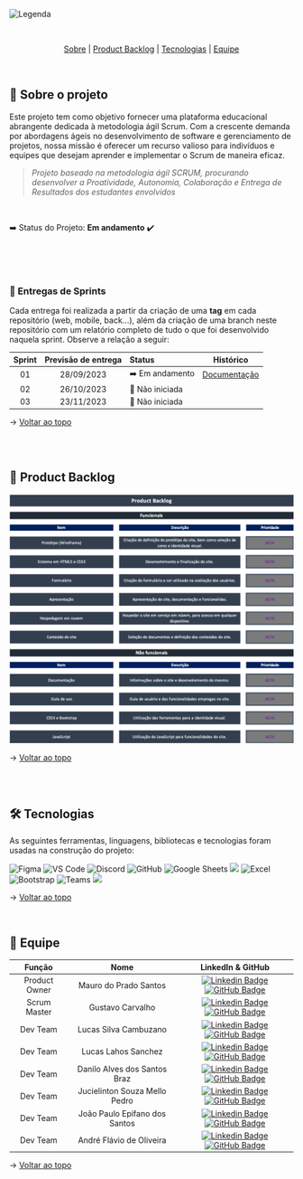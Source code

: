

  ![Legenda](./Solutions-banner.png)

<br>



<span  id="topo">

<p  align="center">
<a  href="#sobre">Sobre</a> |
<a  href="#backlogs">Product Backlog</a> |
<a  href="#tecnologias">Tecnologias</a> |
<a  href="#equipe">Equipe</a>

</p>

<span  id="sobre">


<br>

## :bookmark_tabs: Sobre o projeto

Este projeto tem como objetivo fornecer uma plataforma educacional abrangente dedicada à metodologia ágil Scrum. Com a crescente demanda por abordagens ágeis no desenvolvimento de software e gerenciamento de projetos, nossa missão é oferecer um recurso valioso para indivíduos e equipes que desejam aprender e implementar o Scrum de maneira eficaz.

  

>  _Projeto baseado na metodologia ágil SCRUM, procurando desenvolver a Proatividade, Autonomia, Colaboração e Entrega de Resultados dos estudantes envolvidos_

 
 <br>

:arrow_right: Status do Projeto: **Em andamento** ✔️

  <br>
<br>
<br>

### 🏁 Entregas de Sprints

Cada entrega foi realizada a partir da criação de uma **tag** em cada repositório (web, mobile, back...), além da criação de uma branch neste repositório com um relatório completo de tudo o que foi desenvolvido naquela sprint. Observe a relação a seguir:

| Sprint | Previsão de entrega | Status | Histórico |
|:--:|:----------:|:-------------------|:-------------------------------------------------:|
| 01 | 28/09/2023 | ➡️ Em andamento |[Documentação](https://github.com/InnoCodeSolutions/documentacao_InnoCodeSolutions.git)
| 02 | 26/10/2023 | 🚫 Não iniciada | 
| 03 | 23/11/2023 | 🚫 Não iniciada | 
→ [Voltar ao topo](#topo)

 <br>
<br>


<span  id="backlogs">

 

## :dart: Product Backlog

  

<div  align="center">

<img src="https://github.com/InnoCodeSolutions/documentacao_InnoCodeSolutions/blob/b6132a36e97948e565ed5e8fda75f4b45524a673/product_backlog.png" alt="product backlog" />

</div>

  

→ [Voltar ao topo](#topo)

<br>
<br>


<span  id="tecnologias">

  

## 🛠️ Tecnologias

  

As seguintes ferramentas, linguagens, bibliotecas e tecnologias foram usadas na construção do projeto:

  

<img  src="https://img.shields.io/badge/Figma-CED4DA?style=for-the-badge&logo=figma&logoColor=DC143C"  alt="Figma"  />

<img  src="https://img.shields.io/badge/VS_Code-CED4DA?style=for-the-badge&logo=visual%20studio%20code&logoColor=0078D4"  alt="VS Code"  />

<img  src="https://img.shields.io/badge/Discord-CED4DA?style=for-the-badge&logo=discord&logoColor=7289DA"  alt="Discord"  />

<img  src="https://img.shields.io/badge/GitHub-CED4DA?style=for-the-badge&logo=github&logoColor=20232A"  alt="GitHub"  />

<img  src="https://img.shields.io/badge/Google%20Sheets-CED4DA?style=for-the-badge&logo=google-sheets&logoColor=34A853"  alt="Google Sheets"  />

<img src="https://img.shields.io/badge/GIT-E44C30?style=for-the-badge&logo=git&logoColor=white"/>

<img src="https://img.shields.io/badge/Microsoft_Excel-217346?style=for-the-badge&logo=microsoft-excel&logoColor=white" alt="Excel"/>

<img src="https://img.shields.io/badge/Bootstrap-563D7C?style=for-the-badge&logo=bootstrap&logoColor=white"  alt="Bootstrap"/>

<img src="https://img.shields.io/badge/Microsoft_Teams-6264A7?style=for-the-badge&logo=microsoft-teams&logoColor=white" alt="Teams" />

<img src="https://img.shields.io/badge/JavaScript-323330?style=for-the-badge&logo=javascript&logoColor=F7DF1E" />


→ [Voltar ao topo](#topo)

 <br>


<span  id="equipe">

  

## :busts_in_silhouette: Equipe

  

| Função | Nome | LinkedIn & GitHub |
| :---------:| :--------: | :---------------------: |
| Product Owner | Mauro do Prado Santos | [![Linkedin Badge](https://img.shields.io/badge/Linkedin-blue?style=flat-square&logo=Linkedin&logoColor=white)](https://www.linkedin.com/in/mauro-do-prado-santos-350b2720a) [![GitHub Badge](https://img.shields.io/badge/GitHub-111217?style=flat-square&logo=github&logoColor=white)](https://github.com/mauropradoo) |
| Scrum Master | Gustavo Carvalho | [![Linkedin Badge](https://img.shields.io/badge/Linkedin-blue?style=flat-square&logo=Linkedin&logoColor=white)](https://www.linkedin.com/in/gustavo-carvalho-73663514a/) [![GitHub Badge](https://img.shields.io/badge/GitHub-111217?style=flat-square&logo=github&logoColor=white)](https://github.com/xgustavu) |
| Dev Team | Lucas Silva Cambuzano | [![Linkedin Badge](https://img.shields.io/badge/Linkedin-blue?style=flat-square&logo=Linkedin&logoColor=white)](https://www.linkedin.com/in/lucas-cambuzano-ba4b6021a) [![GitHub Badge](https://img.shields.io/badge/GitHub-111217?style=flat-square&logo=github&logoColor=white)](https://github.com/LucasCambuzano) |
| Dev Team | Lucas Lahos Sanchez | [![Linkedin Badge](https://img.shields.io/badge/Linkedin-blue?style=flat-square&logo=Linkedin&logoColor=white)](https://www.linkedin.com/mwlite/profile/in/lucas-lahos-sanchez-7661b019b) [![GitHub Badge](https://img.shields.io/badge/GitHub-111217?style=flat-square&logo=github&logoColor=white)](https://github.com/lahoslucas) |
| Dev Team | Danilo Alves dos Santos Braz | [![Linkedin Badge](https://img.shields.io/badge/Linkedin-blue?style=flat-square&logo=Linkedin&logoColor=white)](https://www.linkedin.com/in/danilo-alves-dos-santos-braz-26058328b/) [![GitHub Badge](https://img.shields.io/badge/GitHub-111217?style=flat-square&logo=github&logoColor=white)](https://github.com/Danilo-Fatec) |
| Dev Team | Jucielinton Souza Mello Pedro | [![Linkedin Badge](https://img.shields.io/badge/Linkedin-blue?style=flat-square&logo=Linkedin&logoColor=white)](http://www.linkedin.com/in/jucieliton-pedro-3b220928b) [![GitHub Badge](https://img.shields.io/badge/GitHub-111217?style=flat-square&logo=github&logoColor=white)](https://github.com/Jucielitonpedro)|
| Dev Team | João Paulo Epifano dos Santos | [![Linkedin Badge](https://img.shields.io/badge/Linkedin-blue?style=flat-square&logo=Linkedin&logoColor=white)](https://www.linkedin.com/in/jo%C3%A3o-paulo-epifanio-dos-santos-295092a3) [![GitHub Badge](https://img.shields.io/badge/GitHub-111217?style=flat-square&logo=github&logoColor=white)](https://github.com/joao-epifanio)|
| Dev Team | André Flávio de Oliveira | [![Linkedin Badge](https://img.shields.io/badge/Linkedin-blue?style=flat-square&logo=Linkedin&logoColor=white)](https://www.linkedin.com/in/andr%C3%A9fl%C3%A1vio) [![GitHub Badge](https://img.shields.io/badge/GitHub-111217?style=flat-square&logo=github&logoColor=white)](https://github.com/andreflavio)|

→ [Voltar ao topo](#topo)